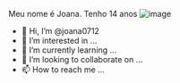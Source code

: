 Meu nome é Joana.
Tenho 14 anos
![image](https://user-images.githubusercontent.com/110929043/184941550-d539931e-ecff-4696-8fd0-93fbaacf5c28.png)







- 👋 Hi, I’m @joana0712
- 👀 I’m interested in ...
- 🌱 I’m currently learning ...
- 💞️ I’m looking to collaborate on ...
- 📫 How to reach me ...

<!---
joana0712/joana0712 is a ✨ special ✨ repository because its `README.md` (this file) appears on your GitHub profile.
You can click the Preview link to take a look at your changes.
--->
